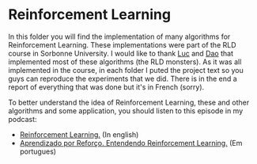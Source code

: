 # Reinforcement Learning

In this folder you will find the implementation of many algorithms for Reinforcement Learning. These implementations were part of the RLD course in Sorbonne University. I would like to thank [Luc](https://fr.linkedin.com/in/luc-sterkers-0b2709210) and [Dao](https://www.linkedin.com/in/dao-thauvin-908010208/) that implemented most of these algorithms (the RLD monsters). As it was all implemented in the course, in each folder I puted the project text so you guys can reproduce the experiments that we did. There is in the end a report of everything that was done but it's in French (sorry).

To better understand the idea of Reinforcement Learning, these and other algorithms and some application, you should listen to this episode in my podcast:

- [Reinforcement Learning.](https://open.spotify.com/episode/2w088ECqtC0CVuAe9l25A2?si=364f68c4cfc14891) (In english)
- [Aprendizado por Reforço. Entendendo Reinforcement Learning.](https://open.spotify.com/episode/7a3L8QBSNpt83Mx3Vs2GU4?si=845f72ee82dd4445) (Em portugues)
